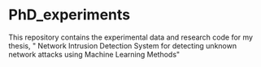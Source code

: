 # PhD_experiments
This repository contains the experimental data and research code for my thesis, " Network Intrusion Detection System for detecting unknown network attacks using Machine Learning Methods" 
